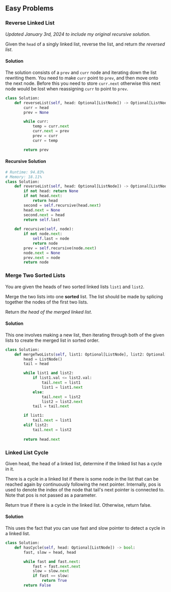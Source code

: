 ## Easy Problems

### Reverse Linked List
*Updated January 3rd, 2024 to include my original recursive solution.*

Given the `head` of a singly linked list, reverse the list, and return _the reversed list_.

#### Solution
The solution consists of a `prev` and `curr` node and iterating down the list rewriting them. You need to make `curr` point to `prev`, and then move onto the next node. Before this you need to store `curr.next` otherwise this next node would be lost when reassigning `curr` to point to `prev`.

```python
class Solution:
    def reverseList(self, head: Optional[ListNode]) -> Optional[ListNode]:
        curr = head
        prev = None

        while curr:
            temp = curr.next
            curr.next = prev
            prev = curr
            curr = temp

        return prev
```

#### Recursive Solution
```Python
# Runtime: 94.83%
# Memory: 18.11%
class Solution:
    def reverseList(self, head: Optional[ListNode]) -> Optional[ListNode]:
        if not head: return None
        if not head.next:
            return head
        second = self.recursive(head.next)
        head.next = None
        second.next = head
        return self.last
        
    def recursive(self, node):
        if not node.next:
            self.last = node
            return node
        prev = self.recursive(node.next)
        node.next = None
        prev.next = node
        return node
```
### Merge Two Sorted Lists

You are given the heads of two sorted linked lists `list1` and `list2`.

Merge the two lists into one **sorted** list. The list should be made by splicing together the nodes of the first two lists.

Return _the head of the merged linked list_.

#### Solution

This one involves making a new list, then iterating through both of the given lists to create the merged list in sorted order.

```python
class Solution:
    def mergeTwoLists(self, list1: Optional[ListNode], list2: Optional[ListNode]) -> Optional[ListNode]:
        head = ListNode()
        tail = head

        while list1 and list2:
            if list1.val <= list2.val:
                tail.next = list1
                list1 = list1.next
            else:
                tail.next = list2
                list2 = list2.next
            tail = tail.next

        if list1:
            tail.next = list1
        elif list2:
            tail.next = list2
        
        return head.next
```

### Linked List Cycle

Given head, the head of a linked list, determine if the linked list has a cycle in it.

There is a cycle in a linked list if there is some node in the list that can be reached again by continuously following the next pointer. Internally, pos is used to denote the index of the node that tail's next pointer is connected to. Note that pos is not passed as a parameter.

Return true if there is a cycle in the linked list. Otherwise, return false.

#### Solution

This uses the fact that you can use fast and slow pointer to detect a cycle in a linked list.
```python
class Solution:
    def hasCycle(self, head: Optional[ListNode]) -> bool:
        fast, slow = head, head

        while fast and fast.next:
            fast = fast.next.next
            slow = slow.next
            if fast == slow:
                return True
        return False
```
